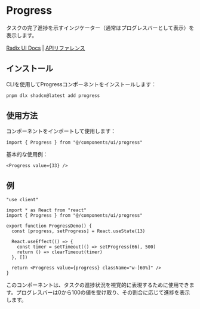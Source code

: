 # Progress

タスクの完了進捗を示すインジケーター（通常はプログレスバーとして表示）を表示します。

[Radix UI Docs](https://www.radix-ui.com/docs/primitives/components/progress) | [APIリファレンス](https://www.radix-ui.com/docs/primitives/components/progress#api-reference)

## インストール

CLIを使用してProgressコンポーネントをインストールします：

```bash
pnpm dlx shadcn@latest add progress
```

## 使用方法

コンポーネントをインポートして使用します：

```tsx
import { Progress } from "@/components/ui/progress"
```

基本的な使用例：

```tsx
<Progress value={33} />
```

## 例

```tsx
"use client"

import * as React from "react"
import { Progress } from "@/components/ui/progress"

export function ProgressDemo() {
  const [progress, setProgress] = React.useState(13)

  React.useEffect(() => {
    const timer = setTimeout(() => setProgress(66), 500)
    return () => clearTimeout(timer)
  }, [])

  return <Progress value={progress} className="w-[60%]" />
}
```

このコンポーネントは、タスクの進捗状況を視覚的に表現するために使用できます。プログレスバーは0から100の値を受け取り、その割合に応じて進捗を表示します。
